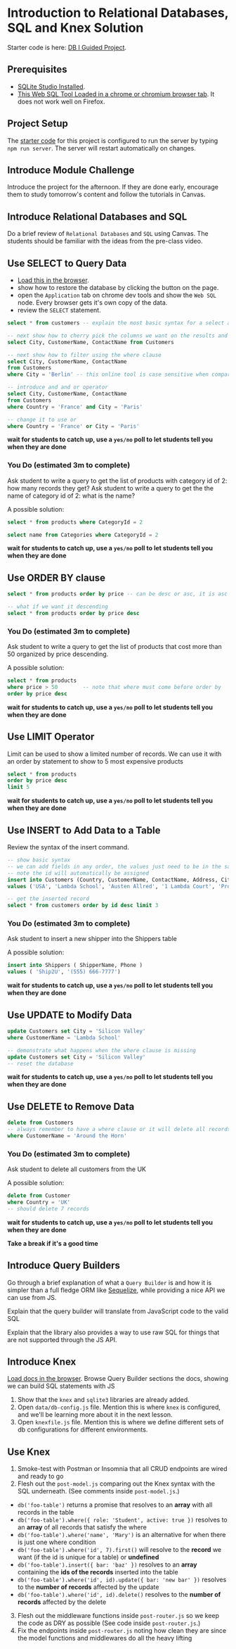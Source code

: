# Introduction to Relational Databases, SQL and Knex Solution

Starter code is here: [DB I Guided Project](https://github.com/LambdaSchool/webdb-i-guided).

## Prerequisites

- [SQLite Studio Installed](https://sqlitestudio.pl/index.rvt?act=download).
- [This Web SQL Tool Loaded in a chrome or chromium browser tab](https://www.w3schools.com/Sql/trysql.asp?filename=trysql_select_all). It does not work well on Firefox.

## Project Setup

The [starter code](https://github.com/LambdaSchool/node-db1-guided) for this project is configured to run the server by typing `npm run server`. The server will restart automatically on changes.

## Introduce Module Challenge

Introduce the project for the afternoon. If they are done early, encourage them to study tomorrow's content and follow the tutorials in Canvas.

## Introduce Relational Databases and SQL

Do a brief review of `Relational Databases` and `SQL` using Canvas. The students should be familiar with the ideas from the pre-class video.

## Use SELECT to Query Data

- [Load this in the browser](https://www.w3schools.com/Sql/trysql.asp?filename=trysql_select_all).
- show how to restore the database by clicking the button on the page.
- open the `Application` tab on chrome dev tools and show the `Web SQL` node. Every browser gets it's own copy of the data.
- review the `SELECT` statement.

```sql
select * from customers -- explain the most basic syntax for a select and what the * means

-- next show how to cherry pick the columns we want on the results and that they can be on any order
select City, CustomerName, ContactName from Customers

-- next show how to filter using the where clause
select City, CustomerName, ContactName
from Customers
where City = 'Berlin' -- this online tool is case sensitive when comparing strings, that is normally not the case

-- introduce and and or operator
select City, CustomerName, ContactName
from Customers
where Country = 'France' and City = 'Paris'

-- change it to use or
where Country = 'France' or City = 'Paris'
```

**wait for students to catch up, use a `yes/no` poll to let students tell you when they are done**

### You Do (estimated 3m to complete)

Ask student to write a query to get the list of products with category id of 2: how many records they get?
Ask student to write a query to get the the name of category id of 2: what is the name?

A possible solution:

```sql
select * from products where CategoryId = 2

select name from Categories where CategoryId = 2
```

**wait for students to catch up, use a `yes/no` poll to let students tell you when they are done**

## Use ORDER BY clause

```sql
select * from products order by price -- can be desc or asc, it is asc by default

-- what if we want it descending
select * from products order by price desc
```

### You Do (estimated 3m to complete)

Ask student to write a query to get the list of products that cost more than 50 organized by price descending.

A possible solution:

```sql
select * from products
where price > 50        -- note that where must come before order by
order by price desc
```

**wait for students to catch up, use a `yes/no` poll to let students tell you when they are done**

## Use LIMIT Operator

Limit can be used to show a limited number of records.
We can use it with an order by statement to show to 5 most expensive products

```sql
select * from products
order by price desc
limit 5
```

**wait for students to catch up, use a `yes/no` poll to let students tell you when they are done**

## Use INSERT to Add Data to a Table

Review the syntax of the insert command.

```sql
-- show basic syntax
-- we can add fields in any order, the values just need to be in the same ordinal position
-- note the id will automatically be assigned
insert into Customers (Country, CustomerName, ContactName, Address, City, PostalCode)
values ('USA', 'Lambda School', 'Austen Allred', '1 Lambda Court', 'Provo', '84601');

-- get the inserted record
select * from customers order by id desc limit 3
```

### You Do (estimated 3m to complete)

Ask student to insert a new shipper into the Shippers table

A possible solution:

```sql
insert into Shippers ( ShipperName, Phone )
values ( 'Ship2U', '(555) 666-7777')
```

**wait for students to catch up, use a `yes/no` poll to let students tell you when they are done**

## Use UPDATE to Modify Data

```sql
update Customers set City = 'Silicon Valley'
where CustomerName = 'Lambda School'
```

```sql
-- demonstrate what happens when the where clause is missing
update Customers set City = 'Silicon Valley'
-- reset the database
```

**wait for students to catch up, use a `yes/no` poll to let students tell you when they are done**

## Use DELETE to Remove Data

```sql
delete from Customers
-- always remember to have a where clause or it will delete all records in the table
where CustomerName = 'Around the Horn'
```

### You Do (estimated 3m to complete)

Ask student to delete all customers from the UK

A possible solution:

```sql
delete from Customer
where Country = 'UK'
-- should delete 7 records
```

**wait for students to catch up, use a `yes/no` poll to let students tell you when they are done**

**Take a break if it's a good time**

## Introduce Query Builders

Go through a brief explanation of what a `Query Builder` is and how it is simpler than a full fledge ORM like [Sequelize](http://docs.sequelizejs.com/), while providing a nice API we can use from JS.

Explain that the query builder will translate from JavaScript code to the valid SQL

Explain that the library also provides a way to use raw SQL for things that are not supported through the JS API.

## Introduce Knex

[Load docs in the browser](https://knexjs.org). Browse Query Builder sections the docs, showing we can build SQL statements with JS

1. Show that the `knex` and `sqlite3` libraries are already added.
2. Open `data/db-config.js` file. Mention this is where `knex` is configured, and we'll be learning more about it in the next lesson.
3. Open `knexfile.js` file. Mention this is where we define different sets of db configurations for different environments.

## Use Knex

1. Smoke-test with Postman or Insomnia that all CRUD endpoints are wired and ready to go
2. Flesh out the `post-model.js` comparing out the Knex syntax with the SQL underneath. (See comments inside `post-model.js`.)

- `db('foo-table')` returns a promise that resolves to an **array** with all records in the table
- `db('foo-table').where({ role: 'Student', active: true })` resolves to an **array** of all records that satisfy the where
- `db('foo-table').where('name', 'Mary')` is an alternative for when there is just one where condition
- `db('foo-table').where('id', 7).first()` will resolve to the **record** we want (if the id is unique for a table) or **undefined**
- `db('foo-table').insert({ bar: 'baz' })` resolves to an **array** containing the **ids of the records** inserted into the table
- `db('foo-table').where('id', id).update({ bar: 'new bar' })` resolves to the **number of records** affected by the update
- `db('foo-table').where('id', id).delete()` resolves to the **number of records** affected by the delete

3. Flesh out the middleware functions inside `post-router.js` so we keep the code as DRY as possible (See code inside `post-router.js`.)
4. Fix the endpoints inside `post-router.js` noting how clean they are since the model functions and middlewares do all the heavy lifting
